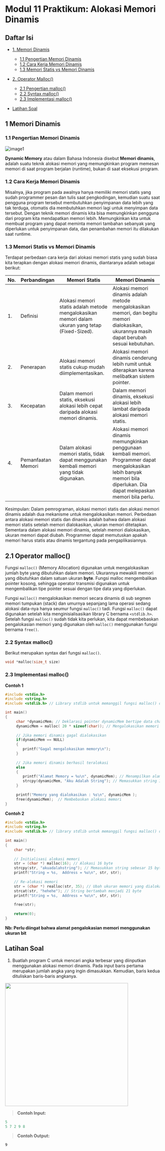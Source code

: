 # Modul 11 Praktikum: Alokasi Memori Dinamis

## Daftar Isi

- [1. Memori Dinamis](#1-memori-dinamis)
     - [1.1 Pengertian Memori Dinamis](#11-pengertian-memori-dinamis)
     - [1.2 Cara Kerja Memori Dinamis](#12-cara-kerja-memori-dinamis)
     - [1.3 Memori Statis vs Memori Dinamis](#13-memori-statis-vs-memori-dinamis)

- [2. Operator Malloc()](#21-operator-malloc)
     - [2.1 Pengertian malloc()](#21-operator-malloc)
     - [2.2 Syntax malloc()](#22-syntax-malloc)
     - [2.3 Implementasi malloc()](#23-implementasi-malloc)

- [Latihan Soal](#latihan-soal)

## 1 Memori Dinamis
### 1.1 Pengertian Memori Dinamis

![image1](https://user-images.githubusercontent.com/62087953/164607818-fa5b230c-b86d-4f3f-9603-e7ec985b9fdc.jpg)

**Dynamic Memory** atau dalam Bahasa Indonesia disebut **Memori dinamis**, adalah suatu teknik alokasi memori yang memungkinkan program memesan memori di saat program berjalan (runtime), bukan di saat eksekusi program.

### 1.2 Cara Kerja Memori Dinamis
Misalnya, jika program pada awalnya hanya memiliki memori statis yang sudah programmer pesan dan tulis saat pengkodingan, kemudian suatu saat pengguna program tersebut membutuhkan penyimpanan data lebih yang tak terduga, otomatis dia membutuhkan memori lagi untuk menyimpan data tersebut. Dengan teknik memori dinamis kita bisa memungkinkan pengguna dari program kita mendapatkan memori lebih. Memungkinkan kita untuk membuat program yang dapat meminta memori tambahan sebanyak yang diperlukan untuk penyimpanan data, dan penambahan memori itu dilakukan saat runtime.

### 1.3 Memori Statis vs Memori Dinamis
Terdapat perbedaan cara kerja dari alokasi memori statis yang sudah biasa kita terapkan dengan alokasi memori dinamis, diantaranya adalah sebagai berikut:

| No. | Perbandingan | Memori Statis | Memori Dinamis |
| ------ | ------ | ------ | ------ |
| 1. | Definisi | Alokasi memori statis adalah metode mengalokasikan memori dalam ukuran yang tetap (Fixed-Sized). | Alokasi memori dinamis adalah metode mengalokasikan memori, dan begitu memori dialokasikan, ukurannya masih dapat berubah sesuai kebutuhan. |
| 2. | Penerapan | Alokasi memori statis cukup mudah diimplementasikan. | Alokasi memori dinamis cenderung lebih rumit untuk diterapkan karena melibatkan sistem pointer. |
| 3. | Kecepatan | Dalam memori statis, eksekusi alokasi lebih cepat daripada alokasi memori dinamis. | Dalam memori dinamis, eksekusi alokasi lebih lambat daripada alokasi memori statis. |
| 4. | Pemanfaatan Memori | Dalam alokasi memori statis, tidak dapat menggunakan kembali memori yang tidak digunakan. | Alokasi memori dinamis memungkinkan penggunaan kembali memori. Programmer dapat mengalokasikan lebih banyak memori bila diperlukan. Dia dapat melepaskan memori bila perlu. |

Kesimpulan:
Dalam pemrograman, alokasi memori statis dan alokasi memori dinamis adalah dua mekanisme untuk mengalokasikan memori. Perbedaan antara alokasi memori statis dan dinamis adalah bahwa dalam alokasi memori statis setelah memori dialokasikan, ukuran memori ditetapkan. Sementara dalam alokasi memori dinamis, setelah memori dialokasikan, ukuran memori dapat diubah. Programmer dapat memutuskan apakah memori harus statis atau dinamis tergantung pada pengaplikasiannya.

## 2.1 Operator malloc()
Fungsi `malloc()` (Memory Allocation) digunakan untuk mengalokasikan jumlah byte yang dibutuhkan dalam memori. Ukurannya mewakili memori yang dibutuhkan dalam satuan ukuran **byte**. Fungsi malloc mengembalikan pointer kosong, sehingga operator transmisi digunakan untuk mengembalikan tipe pointer sesuai dengan tipe data yang diperlukan.

Fungsi `malloc()` mengalokasikan memori secara dinamis di sub segmen memori tumpukan (stack) dan umurnya sepanjang lama operasi sedang alokasi data-nya hanya seumur fungsi `malloc()` tadi. Fungsi `malloc()` dapat digunakan setelah kita menginisialisasikan library C bernama `<stdlib.h>`. Setelah fungsi `malloc()` sudah tidak kita perlukan, kita dapat membebaskan pengalokasian memori yang digunakan oleh `malloc()` menggunakan fungsi bernama `free()`.

### 2.2 Syntax malloc()
Berikut merupakan syntax dari fungsi `malloc()`.
```c
void *malloc(size_t size)
```

### 2.3 Implementasi malloc()
**Contoh 1**
```c
#include <stdio.h>
#include <string.h>
#include <stdlib.h> // Library stdlib untuk memanggil fungsi malloc() dan free()

int main()
{
     char *dynamicMem; // Deklarasi pointer dynamicMem bertipe data char
     dynamicMem = malloc( 20 * sizeof(char)); // Mengalokasikan memori dinamis sebesar 20 kali ukuran tipe data char
     
     // Jika memori dinamis gagal dialokasikan
     if(dynamicMem == NULL)
     {
        printf("Gagal mengalokasikan memory\n");
     }
     
     // Jika memori dinamis berhasil teralokasi
     else
     {
        printf("Alamat Memory = %u\n", dynamicMem); // Menampilkan alamat pengalokasian memori
        strcpy(dynamicMem, "Aku Adalah String"); // Memasukkan string 17 byte "Aku Adalah String" ke dynamicMem
     }
     
     printf("Memory yang dialokasikan : %s\n", dynamicMem );
     free(dynamicMem);  // Membebaskan alokasi memori
}
```

**Contoh 2**
```c
#include <stdio.h>
#include <string.h>
#include <stdlib.h> // library stdlib untuk memanggil fungsi malloc() dan free()
 
int main()
{
    char *str;
 
    // Initialisasi alokasi memori
    str = (char *) malloc(16); // Alokasi 16 byte
    strcpy(str, "akuadalahstring"); // Memasukkan string sebesar 15 byte */
    printf("String = %s,  Address = %u\n", str, str);
 
    // Re-alokasi memori
    str = (char *) realloc(str, 35); // Ubah ukuran memori yang dialokasikan menjadi 35 byte
    strcat(str, "hehehe"); // String bertambah menjadi 21 byte
    printf("String = %s,  Address = %u\n", str, str);
 
    free(str);
 
    return(0);
}
```

**Nb: Perlu diingat bahwa alamat pengalokasian memori menggunakan ukuran bit**

## Latihan Soal
1. Buatlah program C untuk mencari angka terbesar yang diinputkan menggunakan alokasi memori dinamis. Pada input baris pertama merupakan jumlah angka yang ingin dimasukkan. Kemudian, baris kedua dituliskan baris-baris angkanya.

<img src="https://user-images.githubusercontent.com/62087953/164607945-655585f2-d904-4406-9cee-634c970db249.jpg" width="400"/>

> **Contoh Input:**
```c
5
5 7 2 9 8
```

> **Contoh Output:**
```
9
```

